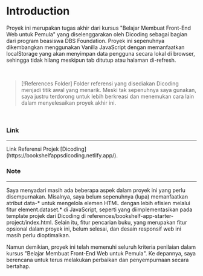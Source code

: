 # Introduction
Proyek ini merupakan tugas akhir dari kursus "Belajar Membuat Front-End Web untuk Pemula" yang diselenggarakan oleh Dicoding sebagai bagian dari program beasiswa DBS Foundation. Proyek ini sepenuhnya dikembangkan menggunakan Vanilla JavaScript dengan memanfaatkan localStorage yang akan menyimpan data pengguna secara lokal di browser, sehingga tidak hilang meskipun tab ditutup atau halaman di-refresh.

<br>


> [!References Folder]
> Folder referensi yang disediakan Dicoding menjadi titik awal yang menarik. Meski tak sepenuhnya saya gunakan, saya justru terdorong untuk lebih berkreasi dan menemukan cara lain dalam menyelesaikan proyek akhir ini.


<br>

### Link
<hr>
Link Referensi Projek [Dicoding](https://bookshelfappsdicoding.netlify.app/).

<br>

### Note
<hr>
Saya menyadari masih ada beberapa aspek dalam proyek ini yang perlu disempurnakan. Misalnya, saya belum sepenuhnya (lupa) memanfaatkan atribut data-* untuk mengelola elemen HTML dengan lebih efisien melalui fitur element.dataset.* di JavaScript, seperti yang diimplementasikan pada template projek dari Dicoding di references/bookshelf-app-starter-project/index.html. Selain itu, fitur pencarian buku, yang merupakan fitur opsional dalam proyek ini, belum selesai, dan desain responsif web ini masih perlu dioptimalkan.

Namun demikian, proyek ini telah memenuhi seluruh kriteria penilaian dalam kursus "Belajar Membuat Front-End Web untuk Pemula". Ke depannya, saya berencana untuk terus melakukan perbaikan dan penyempurnaan secara bertahap.
